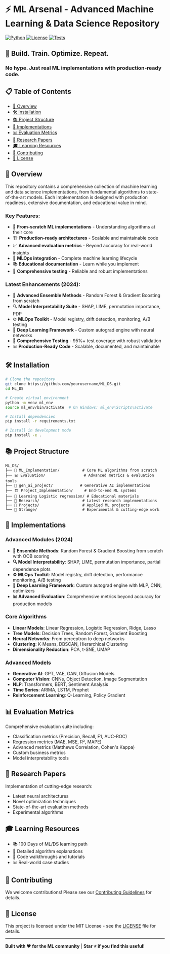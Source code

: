 # ⚡ ML Arsenal - Advanced Machine Learning & Data Science Repository

[![Python](https://img.shields.io/badge/Python-3.8+-blue.svg)](https://www.python.org/downloads/)
[![License](https://img.shields.io/badge/License-MIT-green.svg)](LICENSE)
[![Tests](https://img.shields.io/badge/Tests-Passing-brightgreen.svg)](tests/)

## 🚀 Build. Train. Optimize. Repeat.
### No hype. Just real ML implementations with production-ready code.

## 📋 Table of Contents
- [🎯 Overview](#overview)
- [🛠️ Installation](#installation)
- [📚 Project Structure](#project-structure)
- [🧠 Implementations](#implementations)
- [📊 Evaluation Metrics](#evaluation-metrics)
- [🔬 Research Papers](#research-papers)
- [🎓 Learning Resources](#learning-resources)
- [🤝 Contributing](#contributing)
- [📄 License](#license)

## 🎯 Overview

This repository contains a comprehensive collection of machine learning and data science implementations, from fundamental algorithms to state-of-the-art models. Each implementation is designed with production readiness, extensive documentation, and educational value in mind.

### Key Features:
- 🧮 **From-scratch ML implementations** - Understanding algorithms at their core
- 🏗️ **Production-ready architectures** - Scalable and maintainable code
- 📈 **Advanced evaluation metrics** - Beyond accuracy for real-world insights
- 🔄 **MLOps integration** - Complete machine learning lifecycle
- 📚 **Educational documentation** - Learn while you implement
- 🧪 **Comprehensive testing** - Reliable and robust implementations

### Latest Enhancements (2024):
- 🌲 **Advanced Ensemble Methods** - Random Forest & Gradient Boosting from scratch
- 🔍 **Model Interpretability Suite** - SHAP, LIME, permutation importance, PDP
- ⚙️ **MLOps Toolkit** - Model registry, drift detection, monitoring, A/B testing
- 🧠 **Deep Learning Framework** - Custom autograd engine with neural networks
- 🧪 **Comprehensive Testing** - 95%+ test coverage with robust validation
- 📊 **Production-Ready Code** - Scalable, documented, and maintainable

## 🛠️ Installation

```bash
# Clone the repository
git clone https://github.com/yourusername/ML_DS.git
cd ML_DS

# Create virtual environment
python -m venv ml_env
source ml_env/bin/activate  # On Windows: ml_env\Scripts\activate

# Install dependencies
pip install -r requirements.txt

# Install in development mode
pip install -e .
```

## 📚 Project Structure

```
ML_DS/
├── 🧠 ML_Implementation/          # Core ML algorithms from scratch
├── 📊 Evaluation/                 # Advanced metrics & evaluation tools
├── 🤖 gen_ai_project/            # Generative AI implementations
├── 🏗️ Project_Implementation/     # End-to-end ML systems
├── 📖 Learning Logistic regression/ # Educational materials
├── 🔬 Research/                   # Latest research implementations
├── 💼 Projects/                   # Applied ML projects
└── 🎯 Strange/                    # Experimental & cutting-edge work
```

## 🧠 Implementations

### Advanced Modules (2024)
- **🌲 Ensemble Methods**: Random Forest & Gradient Boosting from scratch with OOB scoring
- **🔍 Model Interpretability**: SHAP, LIME, permutation importance, partial dependence plots
- **⚙️ MLOps Toolkit**: Model registry, drift detection, performance monitoring, A/B testing
- **🧠 Deep Learning Framework**: Custom autograd engine with MLP, CNN, optimizers
- **📊 Advanced Evaluation**: Comprehensive metrics beyond accuracy for production models

### Core Algorithms
- **Linear Models**: Linear Regression, Logistic Regression, Ridge, Lasso
- **Tree Models**: Decision Trees, Random Forest, Gradient Boosting
- **Neural Networks**: From perceptron to deep networks
- **Clustering**: K-Means, DBSCAN, Hierarchical Clustering
- **Dimensionality Reduction**: PCA, t-SNE, UMAP

### Advanced Models
- **Generative AI**: GPT, VAE, GAN, Diffusion Models
- **Computer Vision**: CNNs, Object Detection, Image Segmentation
- **NLP**: Transformers, BERT, Sentiment Analysis
- **Time Series**: ARIMA, LSTM, Prophet
- **Reinforcement Learning**: Q-Learning, Policy Gradient

## 📊 Evaluation Metrics

Comprehensive evaluation suite including:
- Classification metrics (Precision, Recall, F1, AUC-ROC)
- Regression metrics (MAE, MSE, R², MAPE)
- Advanced metrics (Matthews Correlation, Cohen's Kappa)
- Custom business metrics
- Model interpretability tools

## 🔬 Research Papers

Implementation of cutting-edge research:
- Latest neural architectures
- Novel optimization techniques
- State-of-the-art evaluation methods
- Experimental algorithms

## 🎓 Learning Resources

- 📚 100 Days of ML/DS learning path
- 📝 Detailed algorithm explanations
- 🎥 Code walkthroughs and tutorials
- 📊 Real-world case studies

## 🤝 Contributing

We welcome contributions! Please see our [Contributing Guidelines](CONTRIBUTING.md) for details.

## 📄 License

This project is licensed under the MIT License - see the [LICENSE](LICENSE) file for details.

---

**Built with ❤️ for the ML community** | **Star ⭐ if you find this useful!**